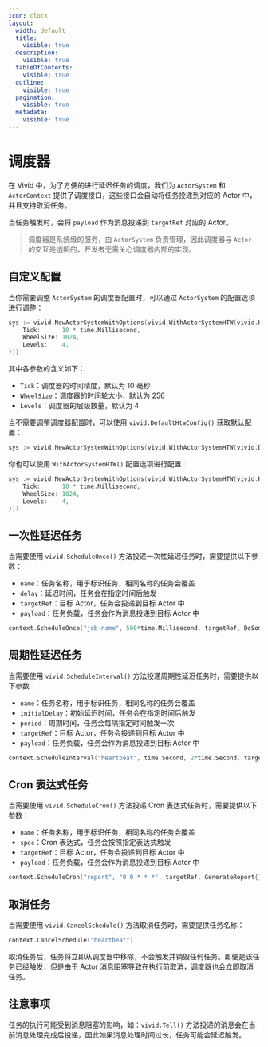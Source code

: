 ```yaml
---
icon: clock
layout:
  width: default
  title:
    visible: true
  description:
    visible: true
  tableOfContents:
    visible: true
  outline:
    visible: true
  pagination:
    visible: true
  metadata:
    visible: true
---
```


# 调度器

在 Vivid 中，为了方便的进行延迟任务的调度，我们为 `ActorSystem` 和 `ActorContext` 提供了调度接口，这些接口会自动将任务投递到对应的 Actor 中，并且支持取消任务。
    
当任务触发时，会将 `payload` 作为消息投递到 `targetRef` 对应的 Actor。

> 调度器是系统级的服务，由 `ActorSystem` 负责管理，因此调度器与 `Actor` 的交互是透明的，开发者无需关心调度器内部的实现。

## 自定义配置

当你需要调整 `ActorSystem` 的调度器配置时，可以通过 `ActorSystem` 的配置选项进行调整：

```go
sys := vivid.NewActorSystemWithOptions(vivid.WithActorSystemHTW(vivid.HtwConfig{
	Tick:      10 * time.Millisecond,
	WheelSize: 1024,
	Levels:    4,
}))
```

其中各参数的含义如下：
- `Tick`：调度器的时间精度，默认为 10 毫秒
- `WheelSize`：调度器的时间轮大小，默认为 256
- `Levels`：调度器的层级数量，默认为 4

当不需要调整调度器配置时，可以使用 `vivid.DefaultHtwConfig()` 获取默认配置：

```go
sys := vivid.NewActorSystemWithOptions(vivid.WithActorSystemHTW(vivid.DefaultHtwConfig()))
```

你也可以使用 `WithActorSystemHTW()` 配置选项进行配置：

```go
sys := vivid.NewActorSystemWithOptions(vivid.WithActorSystemHTW(vivid.HtwConfig{
	Tick:      10 * time.Millisecond,
	WheelSize: 1024,
	Levels:    4,
}))
```

## 一次性延迟任务

当需要使用 `vivid.ScheduleOnce()` 方法投递一次性延迟任务时，需要提供以下参数：
- `name`：任务名称，用于标识任务，相同名称的任务会覆盖
- `delay`：延迟时间，任务会在指定时间后触发
- `targetRef`：目标 Actor，任务会投递到目标 Actor 中
- `payload`：任务负载，任务会作为消息投递到目标 Actor 中

```go
context.ScheduleOnce("job-name", 500*time.Millisecond, targetRef, DoSomething{ID: 1}) // 500ms 后触发
```

## 周期性延迟任务

当需要使用 `vivid.ScheduleInterval()` 方法投递周期性延迟任务时，需要提供以下参数：
- `name`：任务名称，用于标识任务，相同名称的任务会覆盖
- `initialDelay`：初始延迟时间，任务会在指定时间后触发
- `period`：周期时间，任务会每隔指定时间触发一次
- `targetRef`：目标 Actor，任务会投递到目标 Actor 中
- `payload`：任务负载，任务会作为消息投递到目标 Actor 中

```go
context.ScheduleInterval("heartbeat", time.Second, 2*time.Second, targetRef, Ping{}) // 1s 后触发，每隔 2s 触发一次
```

## Cron 表达式任务

当需要使用 `vivid.ScheduleCron()` 方法投递 Cron 表达式任务时，需要提供以下参数：
- `name`：任务名称，用于标识任务，相同名称的任务会覆盖
- `spec`：Cron 表达式，任务会按照指定表达式触发
- `targetRef`：目标 Actor，任务会投递到目标 Actor 中
- `payload`：任务负载，任务会作为消息投递到目标 Actor 中

```go
context.ScheduleCron("report", "0 0 * * *", targetRef, GenerateReport{}) // 每天 0 点触发
```

## 取消任务

当需要使用 `vivid.CancelSchedule()` 方法取消任务时，需要提供任务名称：

```go
context.CancelSchedule("heartbeat")
```

取消任务后，任务将立即从调度器中移除，不会触发并销毁任何任务。即便是该任务已经触发，但是由于 Actor 消息阻塞导致在执行前取消，调度器也会立即取消任务。

## 注意事项

任务的执行可能受到消息阻塞的影响，如：`vivid.Tell()` 方法投递的消息会在当前消息处理完成后投递，因此如果消息处理时间过长，任务可能会延迟触发。

